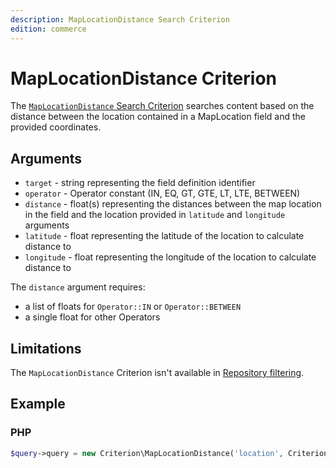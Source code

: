 ```yaml
---
description: MapLocationDistance Search Criterion
edition: commerce
---
```


# MapLocationDistance Criterion

The [`MapLocationDistance` Search Criterion](../../api/php_api/php_api_reference/classes/Ibexa-Contracts-Core-Repository-Values-Content-Query-Criterion-MapLocationDistance.html) searches content based on the distance between the location contained in a MapLocation field and the provided coordinates.

## Arguments

- `target` - string representing the field definition identifier
- `operator` - Operator constant (IN, EQ, GT, GTE, LT, LTE, BETWEEN)
- `distance` - float(s) representing the distances between the map location in the field and the location provided in `latitude` and `longitude` arguments
- `latitude` - float representing the latitude of the location to calculate distance to
- `longitude` - float representing the longitude of the location to calculate distance to

The `distance` argument requires:

- a list of floats for `Operator::IN` or `Operator::BETWEEN`
- a single float for other Operators

## Limitations

The `MapLocationDistance` Criterion isn't available in [Repository filtering](search_api.md#repository-filtering).

## Example

### PHP

``` php
$query->query = new Criterion\MapLocationDistance('location', Criterion\Operator::LTE, 5, 51.395973, 22.531696);
```
